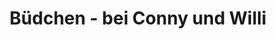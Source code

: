 ---
title: "Büdchen - bei Conny und Willi"
url: /duesseldorf/buedchen-bei-conny-und-willi/
shop: Kiosk
---